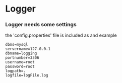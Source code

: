 # Logger
### Logger needs some settings

the 'config.properties' file is included as and example

```
dbms=mysql
servername=127.0.0.1
dbname=logging
portnumber=3306
username=root
password=root
logpath=.
logfile=logFile.log
```